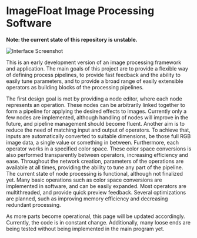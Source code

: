 ImageFloat Image Processing Software
========================================================

__Note: the current state of this repository is unstable.__

![Interface Screenshot](https://raw.github.com/bajlekov/ImageFloat/master/Screenshot.png)

This is an early development version of an image processing framework and application. The main goals of this project are to provide a flexible way of defining process pipelines, to provide fast feedback and the ability to easily tune parameters, and to provide a broad range of easily extensible operators as building blocks of the processing pipelines.

The first design goal is met by providing a node editor, where each node represents an operation. These nodes can be arbitrarily linked together to form a pipeline for applying the desired effects to images. Currently only a few nodes are implemented, although handling of nodes will improve in the future, and pipeline management should become fluent. Another aim is to reduce the need of matching input and output of operators. To achieve that, inputs are automatically converted to suitable dimensions, be those full RGB image data, a single value or something in between. Furthermore, each operator works in a specified color space. These color space conversions is also performed transparently between operators, increasing efficiency and ease. Throughout the network creation, parameters of the operations are available at all times, providing the ability to tune any part of the pipeline. The current state of node processing is functional, although not finalized yet. Many basic operations such as color space conversions are implemented in software, and can be easily expanded. Most operators are multithreaded, and provide quick preview feedback. Several optimizations are planned, such as improving memory efficiency and decreasing redundant processing.

As more parts become operational, this page will be updated accordingly. Currently, the code is in constant change. Additionally, many loose ends are being tested without being implemented in the main program yet.